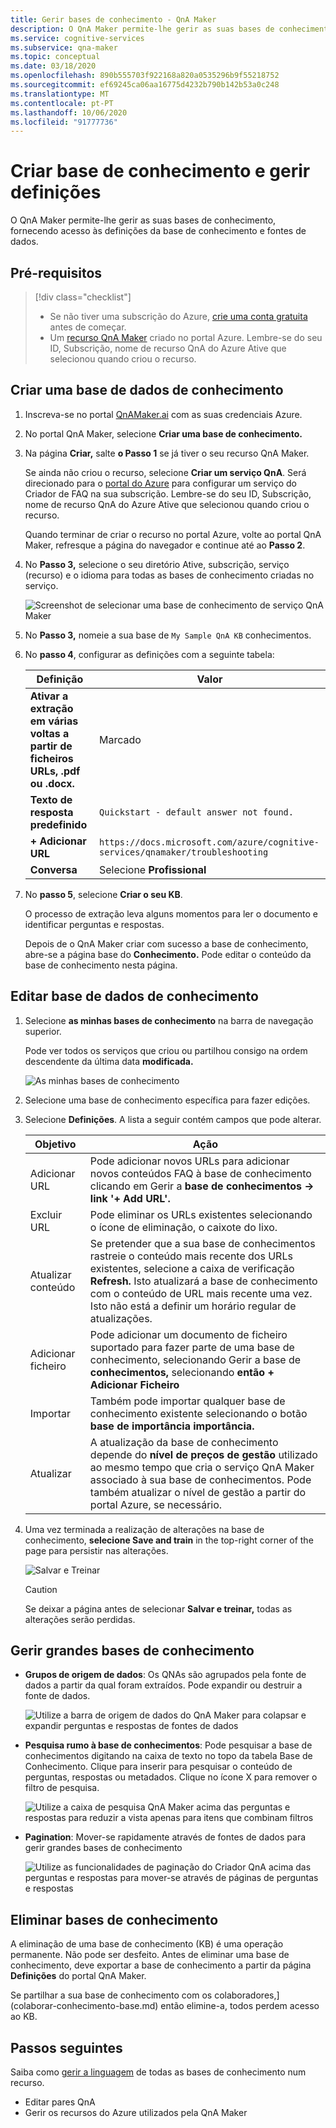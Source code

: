 ```yaml
---
title: Gerir bases de conhecimento - QnA Maker
description: O QnA Maker permite-lhe gerir as suas bases de conhecimento, proporcionando acesso às definições e conteúdos da base de conhecimento.
ms.service: cognitive-services
ms.subservice: qna-maker
ms.topic: conceptual
ms.date: 03/18/2020
ms.openlocfilehash: 890b555703f922168a820a0535296b9f55218752
ms.sourcegitcommit: ef69245ca06aa16775d4232b790b142b53a0c248
ms.translationtype: MT
ms.contentlocale: pt-PT
ms.lasthandoff: 10/06/2020
ms.locfileid: "91777736"
---
```

# <a name="create-knowledge-base-and-manage-settings"></a>Criar base de conhecimento e gerir definições

O QnA Maker permite-lhe gerir as suas bases de conhecimento, fornecendo acesso às definições da base de conhecimento e fontes de dados.

## <a name="prerequisites"></a>Pré-requisitos

> [!div class="checklist"]
> * Se não tiver uma subscrição do Azure, [crie uma conta gratuita](https://azure.microsoft.com/free/cognitive-services/) antes de começar.
> * Um [recurso QnA Maker](https://ms.portal.azure.com/#create/Microsoft.CognitiveServicesQnAMaker) criado no portal Azure. Lembre-se do seu ID, Subscrição, nome de recurso QnA do Azure Ative que selecionou quando criou o recurso.

## <a name="create-a-knowledge-base"></a>Criar uma base de dados de conhecimento

1. Inscreva-se no portal [QnAMaker.ai](https://QnAMaker.ai) com as suas credenciais Azure.

1. No portal QnA Maker, selecione **Criar uma base de conhecimento.**

1. Na página **Criar,** salte **o Passo 1** se já tiver o seu recurso QnA Maker.

    Se ainda não criou o recurso, selecione **Criar um serviço QnA**. Será direcionado para o [portal do Azure](https://ms.portal.azure.com/#create/Microsoft.CognitiveServicesQnAMaker) para configurar um serviço do Criador de FAQ na sua subscrição. Lembre-se do seu ID, Subscrição, nome de recurso QnA do Azure Ative que selecionou quando criou o recurso.

    Quando terminar de criar o recurso no portal Azure, volte ao portal QnA Maker, refresque a página do navegador e continue até ao **Passo 2**.

1. No **Passo 3,** selecione o seu diretório Ative, subscrição, serviço (recurso) e o idioma para todas as bases de conhecimento criadas no serviço.

   ![Screenshot de selecionar uma base de conhecimento de serviço QnA Maker](../media/qnamaker-quickstart-kb/qnaservice-selection.png)

1. No **Passo 3,** nomeie a sua base de `My Sample QnA KB` conhecimentos.

1. No **passo 4**, configurar as definições com a seguinte tabela:

    |Definição|Valor|
    |--|--|
    |**Ativar a extração em várias voltas a partir de ficheiros URLs, .pdf ou .docx.**|Marcado|
    |**Texto de resposta predefinido**| `Quickstart - default answer not found.`|
    |**+ Adicionar URL**|`https://docs.microsoft.com/azure/cognitive-services/qnamaker/troubleshooting`|
    |**Conversa**|Selecione **Profissional**|

1. No **passo 5**, selecione **Criar o seu KB**.

    O processo de extração leva alguns momentos para ler o documento e identificar perguntas e respostas.

    Depois de o QnA Maker criar com sucesso a base de conhecimento, abre-se a página base do **Conhecimento.** Pode editar o conteúdo da base de conhecimento nesta página.

## <a name="edit-knowledge-base"></a>Editar base de dados de conhecimento

1.  Selecione **as minhas bases de conhecimento** na barra de navegação superior.

       Pode ver todos os serviços que criou ou partilhou consigo na ordem descendente da última data **modificada.**

       ![As minhas bases de conhecimento](../media/qnamaker-how-to-edit-kb/my-kbs.png)

1. Selecione uma base de conhecimento específica para fazer edições.

1.  Selecione **Definições**. A lista a seguir contém campos que pode alterar.

       |Objetivo|Ação|
       |--|--|
       |Adicionar URL|Pode adicionar novos URLs para adicionar novos conteúdos FAQ à base de conhecimento clicando em Gerir a **base de conhecimentos -> link '+ Add URL'.**|
       |Excluir URL|Pode eliminar os URLs existentes selecionando o ícone de eliminação, o caixote do lixo.|
       |Atualizar conteúdo|Se pretender que a sua base de conhecimentos rastreie o conteúdo mais recente dos URLs existentes, selecione a caixa de verificação **Refresh.** Isto atualizará a base de conhecimento com o conteúdo de URL mais recente uma vez. Isto não está a definir um horário regular de atualizações.|
       |Adicionar ficheiro|Pode adicionar um documento de ficheiro suportado para fazer parte de uma base de conhecimento, selecionando Gerir a base de **conhecimentos,** selecionando **então + Adicionar Ficheiro**|
    |Importar|Também pode importar qualquer base de conhecimento existente selecionando o botão **base de importância importância.** |
    |Atualizar|A atualização da base de conhecimento depende do **nível de preços de gestão** utilizado ao mesmo tempo que cria o serviço QnA Maker associado à sua base de conhecimentos. Pode também atualizar o nível de gestão a partir do portal Azure, se necessário.

  1. Uma vez terminada a realização de alterações na base de conhecimento, **selecione Save and train** in the top-right corner of the page para persistir nas alterações.

       ![Salvar e Treinar](../media/qnamaker-how-to-edit-kb/save-and-train.png)

       >[!CAUTION]
       >Se deixar a página antes de selecionar **Salvar e treinar,** todas as alterações serão perdidas.



## <a name="manage-large-knowledge-bases"></a>Gerir grandes bases de conhecimento

* **Grupos de origem de dados**: Os QNAs são agrupados pela fonte de dados a partir da qual foram extraídos. Pode expandir ou destruir a fonte de dados.

    ![Utilize a barra de origem de dados do QnA Maker para colapsar e expandir perguntas e respostas de fontes de dados](../media/qnamaker-how-to-edit-kb/data-source-grouping.png)

* **Pesquisa rumo à base de conhecimentos**: Pode pesquisar a base de conhecimentos digitando na caixa de texto no topo da tabela Base de Conhecimento. Clique para inserir para pesquisar o conteúdo de perguntas, respostas ou metadados. Clique no ícone X para remover o filtro de pesquisa.

    ![Utilize a caixa de pesquisa QnA Maker acima das perguntas e respostas para reduzir a vista apenas para itens que combinam filtros](../media/qnamaker-how-to-edit-kb/search-paginate-group.png)

* **Pagination**: Mover-se rapidamente através de fontes de dados para gerir grandes bases de conhecimento

    ![Utilize as funcionalidades de paginação do Criador QnA acima das perguntas e respostas para mover-se através de páginas de perguntas e respostas](../media/qnamaker-how-to-edit-kb/pagination.png)

## <a name="delete-knowledge-bases"></a>Eliminar bases de conhecimento

A eliminação de uma base de conhecimento (KB) é uma operação permanente. Não pode ser desfeito. Antes de eliminar uma base de conhecimento, deve exportar a base de conhecimento a partir da página **Definições** do portal QnA Maker.

Se partilhar a sua base de conhecimento com os colaboradores,](colaborar-conhecimento-base.md) então elimine-a, todos perdem acesso ao KB.

## <a name="next-steps"></a>Passos seguintes

Saiba como [gerir a linguagem](language-knowledge-base.md) de todas as bases de conhecimento num recurso.

* Editar pares QnA
* Gerir os recursos do Azure utilizados pela QnA Maker